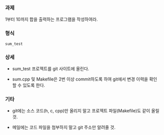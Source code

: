 ### 과제
1부터 10까지 합을 출력하는 프로그램을 작성하여라.

### 형식
```
sum_test
```

### 상세
* sum_test 프로젝트를 git 사이트에 올린다.

* sum.cpp 및 Makefile은 2번 이상 commit하도록 하여 git에서 변경 이력을 확인할 수 있도록 한다.

### 기타
* git에는 소스 코드(h, c, cpp)만 올리지 말고 프로젝트 파일(Makefile)도 같이 올릴 것.

* 메일에는 코드 파일을 첨부하지 말고 git 주소만 알려줄 것.
